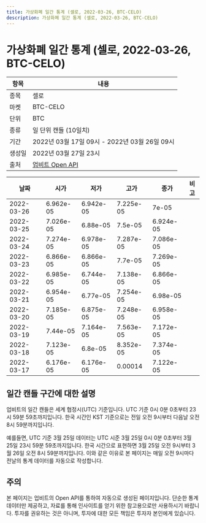 ```yaml
---
title: 가상화폐 일간 통계 (셀로, 2022-03-26, BTC-CELO)
description: 가상화폐 일간 통계 (셀로, 2022-03-26, BTC-CELO)
---
```



가상화폐 일간 통계 (셀로, 2022-03-26, BTC-CELO)
===

|항목|내용|
|--|--|
|종목|셀로|
|마켓|BTC-CELO|
|단위|BTC|
|종류|일 단위 캔들 (10일치)|
|기간|2022년 03월 17일 09시 - 2022년 03월 26일 09시|
|생성일|2022년 03월 27일 23시|
|출처|[업비트 Open API](https://docs.upbit.com)|


|날짜|시가|저가|고가|종가|비고|
|--|--|--|--|--|--|
|2022-03-26|6.962e-05|6.942e-05|7.225e-05|7e-05|    |
|2022-03-25|7.026e-05|6.88e-05|7.5e-05|6.924e-05|    |
|2022-03-24|7.274e-05|6.978e-05|7.287e-05|7.086e-05|    |
|2022-03-23|6.866e-05|6.866e-05|7.7e-05|7.269e-05|    |
|2022-03-22|6.985e-05|6.744e-05|7.138e-05|6.866e-05|    |
|2022-03-21|6.954e-05|6.77e-05|7.254e-05|6.98e-05|    |
|2022-03-20|7.185e-05|6.875e-05|7.248e-05|6.958e-05|    |
|2022-03-19|7.44e-05|7.164e-05|7.563e-05|7.172e-05|    |
|2022-03-18|7.123e-05|6.8e-05|8.352e-05|7.374e-05|    |
|2022-03-17|6.176e-05|6.176e-05|0.00014|7.122e-05|    |


일간 캔들 구간에 대한 설명
---


업비트의 일간 캔들은 세계 협정시(UTC) 기준입니다. 
UTC 기준 0시 0분 0초부터 23시 59분 59초까지입니다. 
한국 시간인 KST 기준으로는 전일 오전 9시부터 다음날 오전 8시 59분까지입니다. 


예를들면, UTC 기준 3월 25일 데이터는 UTC 시준 3월 25일 0시 0분 0초부터 3월 25일 23시 59분 59초까지입니다. 
한국 시간으로 표현하면 3월 25일 오전 9시부터 3월 26일 오전 8시 59분까지입니다. 
이와 같은 이유로 본 페이지는 매일 오전 9시마다 전날의 통계 데이터를 자동으로 작성합니다. 


주의
---


본 페이지는 업비트의 Open API를 통하여 자동으로 생성된 페이지입니다. 
단순한 통계 데이터만 제공하고, 자료를 통해 인사이트를 얻기 위한 참고용으로만 사용하시기 바랍니다. 
투자를 권유하는 것은 아니며, 투자에 대한 모든 책임은 투자자 본인에게 있습니다. 
